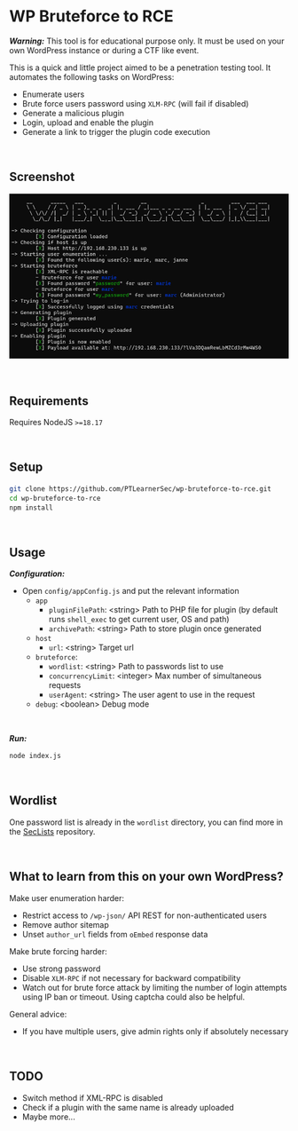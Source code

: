 # WP Bruteforce to RCE

***Warning:*** This tool is for educational purpose only. It must be used on your own WordPress instance or during a 
CTF like event.

This is a quick and little project aimed to be a penetration testing tool. It automates the following tasks on WordPress:
- Enumerate users
- Brute force users password using `XLM-RPC` (will fail if disabled)
- Generate a malicious plugin
- Login, upload and enable the plugin
- Generate a link to trigger the plugin code execution

<br />

## Screenshot

![](./img/usage-demo.png)

<br />

## Requirements

Requires NodeJS `>=18.17`

<br />

## Setup

```bash
git clone https://github.com/PTLearnerSec/wp-bruteforce-to-rce.git
cd wp-bruteforce-to-rce
npm install
```

<br />

## Usage

***Configuration:***

- Open `config/appConfig.js` and put the relevant information
    - `app`
        - `pluginFilePath`: \<string\> Path to PHP file for plugin (by default runs `shell_exec` to get current user, OS and path)
        - `archivePath`: \<string\> Path to store plugin once generated
    - `host`
        - `url`: \<string\> Target url
    - `bruteforce`:
        - `wordlist`: \<string\> Path to passwords list to use
        - `concurrencyLimit`: \<integer\> Max number of simultaneous requests
        - `userAgent`: \<string\> The user agent to use in the request
  - `debug`: \<boolean\> Debug mode
 
<br />

***Run:***

```bash
node index.js
```

<br />

## Wordlist

One password list is already in the `wordlist` directory, you can find more in the 
[SecLists](https://github.com/danielmiessler/SecLists/tree/master/Passwords) repository.

<br />

##  What to learn from this on your own WordPress?

Make user enumeration harder:
- Restrict access to `/wp-json/`  API REST for non-authenticated users
- Remove author sitemap
- Unset `author_url` fields from ``oEmbed`` response data

Make brute forcing harder:
- Use strong password
- Disable ``XLM-RPC`` if not necessary for backward compatibility
- Watch out for brute force attack by limiting the number of login attempts using IP ban or timeout. Using captcha could also be helpful.

General advice:
- If you have multiple users, give admin rights only if absolutely necessary

<br />

## TODO

- Switch method if XML-RPC is disabled
- Check if a plugin with the same name is already uploaded
- Maybe more...